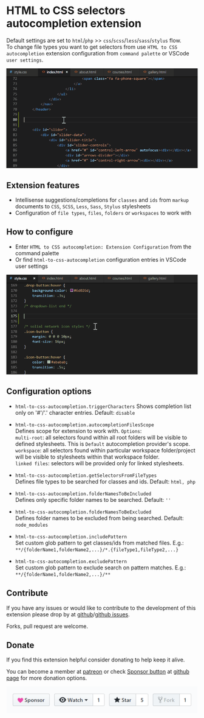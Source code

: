 # HTML to CSS selectors autocompletion extension

Default settings are set to `html`/`php` >> `css`/`scss`/`less`/`sass`/`stylus` flow.  
To change file types you want to get selectors from use `HTML to CSS autocompletion` extension configuration from `command palette` or VSCode `user settings`.

![preview](assets/preview.gif)

## Extension features

- Intellisense suggestions/completions for `classes` and `ids` from `markup` documents to `CSS`, `SCSS`, `Less`, `Sass`, `Stylus` stylesheets
- Configuration of `file types`, `files`, `folders` or `workspaces` to work with

## How to configure

- Enter `HTML to CSS autocompletion: Extension Configuration` from the command palette
- Or find `html-to-css-autocompletion` configuration entries in VSCode user settings

![preview](assets/preview-config.gif)

## Configuration options

- `html-to-css-autocompletion.triggerCharacters`
  Shows completion list only on '#'/'.' character entries. Default: `disable`

- `html-to-css-autocompletion.autocompletionFilesScope`  
  Defines scope for extension to work with. `Options`:  
  `multi-root`: all selectors found within all root folders will be visible to defined stylesheets. This is `Default` autocompletion provider's scope.  
  `workspace`: all selectors found within particular workspace folder/project will be visible to stylesheets within that workspace folder.  
  `linked files`: selectors will be provided only for linked stylesheets.

- `html-to-css-autocompletion.getSelectorsFromFileTypes`  
  Defines file types to be searched for classes and ids. Default: `html, php`

- `html-to-css-autocompletion.folderNamesToBeIncluded`  
  Defines only specific folder names to be searched. Default: `''`

- `html-to-css-autocompletion.folderNamesToBeExcluded`  
  Defines folder names to be excluded from being searched. Default: `node_modules`

- `html-to-css-autocompletion.includePattern`  
  Set custom glob pattern to get classes/ids from matched files. E.g.: `**/{folderName1,folderName2,...}/*.{fileType1,fileType2,...}`

- `html-to-css-autocompletion.excludePattern`  
  Set custom glob pattern to exclude search on pattern matches. E.g.: `**/{folderName1,folderName2,...}/**`

## Contribute

If you have any issues or would like to contribute to the development of this extension please drop by at [github](https://github.com/solnurkarim/HTML-to-CSS-autocompletion)/[github issues](https://github.com/solnurkarim/HTML-to-CSS-autocompletion/issues).

Forks, pull request are welcome.

## Donate

If you find this extension helpful consider donating to help keep it alive.

You can become a member at [patreon](https://www.patreon.com/solnurkarim) or check [Sponsor button](https://github.com/solnurkarim/HTML-to-CSS-autocompletion) at [github page](https://github.com/solnurkarim/HTML-to-CSS-autocompletion) for more donation options.

![preview](assets/sponsor.png)